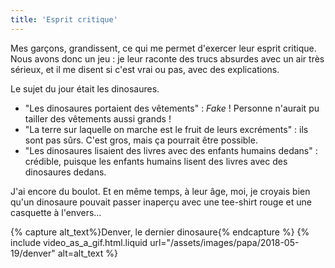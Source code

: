 ```yaml
---
title: 'Esprit critique'
---
```


Mes garçons, grandissent, ce qui me permet d'exercer leur esprit critique. Nous
avons donc un jeu : je leur raconte des trucs absurdes avec un air très sérieux,
et il me disent si c'est vrai ou pas, avec des explications.

<!-- more -->

Le sujet du jour était les dinosaures.

- "Les dinosaures portaient des vêtements" : _Fake_ ! Personne n'aurait pu
  tailler des vêtements aussi grands !
- "La terre sur laquelle on marche est le fruit de leurs excréments" : ils sont
  pas sûrs. C'est gros, mais ça pourrait être possible.
- "Les dinosaures lisaient des livres avec des enfants humains dedans" :
  crédible, puisque les enfants humains lisent des livres avec des dinosaures
  dedans.

J'ai encore du boulot. Et en même temps, à leur âge, moi, je croyais bien qu'un
dinosaure pouvait passer inaperçu avec une tee-shirt rouge et une casquette à
l'envers…

{% capture alt_text%}Denver, le dernier dinosaure{% endcapture %}
{% include video_as_a_gif.html.liquid
url="/assets/images/papa/2018-05-19/denver"
alt=alt_text
%}
